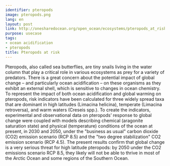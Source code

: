 ```yaml
---
identifier: pteropods
image: pteropods.png
lang: en
layout: post
link: http://onesharedocean.org/open_ocean/ecosystems/pteropods_at_risk
purpose: usecase
tags:
- ocean acidification
- pteropods
title: Pteropods at risk
---
```


Pteropods, also called sea butterflies, are tiny snails living in the water column that play a critical role in various ecosystems as prey for a variety of predators. There is a great concern about the potential impact of global change – and particularly ocean acidification – on these organisms as they exhibit an external shell, which is sensitive to changes in ocean chemistry. To represent the impact of both ocean acidification and global warming on pteropods, risk indicators have been calculated for three widely spread taxa that are dominant in high latitudes (Limacina helicina), temperate (Limacina retroversa), and warm waters (Creseis spp.). To create the indicators, experimental and observational data on pteropods’ response to global change were coupled with models describing chemical (aragonite saturation state) and physical (temperature) conditions of the ocean at present, in 2030 and 2050, under the "business as usual" carbon dioxide (CO2) emission scenario (RCP 8.5) and the "two degree stabilization" CO2 emission scenario (RCP 4.5). The present results confirm that global change is a very serious threat for high latitude pteropods: by 2050 under the CO2 emissions scenario RCP 8.5, they likely will not be able to thrive in most of the Arctic Ocean and some regions of the Southern Ocean.